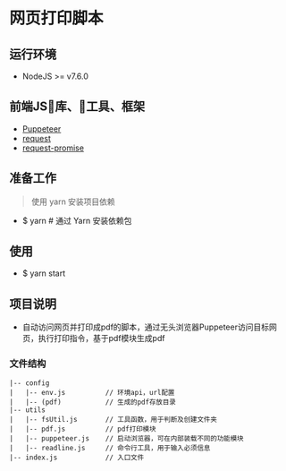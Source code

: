 # 网页打印脚本

## 运行环境
- NodeJS >= v7.6.0

## 前端JS库、工具、框架
- [Puppeteer](https://github.com/GoogleChrome/puppeteer)
- [request](https://github.com/request/request)
- [request-promise](https://github.com/request/request-promise)

## 准备工作
> 使用 yarn 安装项目依赖
- $ yarn    # 通过 Yarn 安装依赖包

## 使用
- $ yarn start

## 项目说明
- 自动访问网页并打印成pdf的脚本，通过无头浏览器Puppeteer访问目标网页，执行打印指令，基于pdf模块生成pdf

### 文件结构
    |-- config
    |   |-- env.js          // 环境api，url配置
    |   |-- (pdf)           // 生成的pdf存放目录
    |-- utils
    |   |-- fsUtil.js       // 工具函数，用于判断及创建文件夹
    |   |-- pdf.js          // pdf打印模块
    |   |-- puppeteer.js    // 启动浏览器，可在内部装载不同的功能模块
    |   |-- readline.js     // 命令行工具，用于输入必须信息
    |-- index.js            // 入口文件
    
